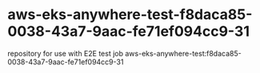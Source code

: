 # aws-eks-anywhere-test-f8daca85-0038-43a7-9aac-fe71ef094cc9-31
repository for use with E2E test job aws-eks-anywhere-test:f8daca85-0038-43a7-9aac-fe71ef094cc9-31
